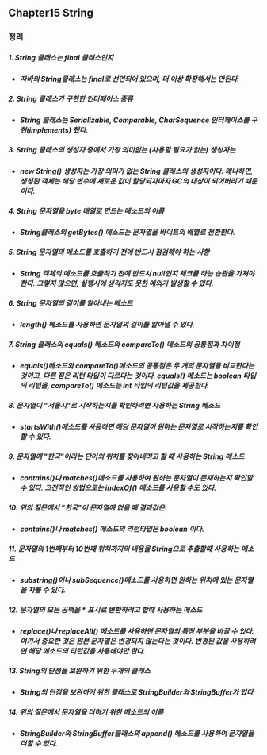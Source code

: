 ## Chapter15 String
  
### 정리
##### 1. String 클래스는 final 클래스인지 
  - ***자바의 String클래스는 final로 선언되어 있으며, 더 이상 확장해서는 안된다.***

##### 2. String 클래스가 구현한 인터페이스 종류 
  - ***String 클래스는 Serializable, Comparable, CharSequence 인터페이스를 구현(implements) 했다.***

##### 3. String 클래스의 생성자 중에서 가장 의미없는 (사용할 필요가 없는) 생성자는
  - ***new String() 생성자는 가장 의미가 없는 String 클래스의 생성자이다. 왜냐하면, 생성된 객체는 해당 변수에 새로운 값이 할당되자마자 GC의 대상이 되어버리기 때문이다.***

##### 4. String 문자열을 byte 배열로 만드는 메소드의 이름
  - ***String클래스의 getBytes() 메소드는 문자열을 바이트의 배열로 전환한다.***
    
##### 5. String 문자열의 메소드를 호출하기 전에 반드시 점검해야 하는 사항
  - ***String 객체의 메소드를 호출하기 전에 반드시 null인지 체크를 하는 습관을 가져야 한다. 그렇지 않으면, 실행시에 생각지도 못한 예외가 발생할 수 있다.***
    
##### 6. String 문자열의 길이를 알아내는 메소드
  -  ***length() 메소드를 사용하면 문자열의 길이를 알아낼 수 있다.***

##### 7. String 클래스의 equals() 메소드와 compareTo() 메소드의 공통점과 차이점
  -  ***equals()메소드와 compareTo()메소드의 공통점은 두 개의 문자열을 비교한다는 것이고, 다른 점은 리턴 타입이 다르다는 것이다.
equals() 메소드는 boolean 타입의 리턴을, compareTo() 메소드는 int 타입의 리턴값을 제공한다.***

##### 8. 문자열이 "서울시"로 시작하는지를 확인하려면 사용하는 String 메소드
  -  ***startsWith()메소드를 사용하면 해당 문자열이 원하는 문자열로 시작하는지를 확인할 수 있다.***

##### 9. 문자열에 "한국"이라는 단어의 위치를 찾아내려고 할 때 사용하는 String 메소드 
  -  ***contains()나 matches()메소드를 사용하여 원하는 문자열이 존재하는지 확인할 수 있다. 고전적인 방법으로는 indexOf() 메소드를 사용할 수도 있다.***

##### 10. 위의 질문에서 "한국"이 문자열에 없을 때 결과값은
  -  ***contains()나 matches() 메소드의 리턴타입은 boolean 이다.***

##### 11. 문자열의 1번째부터 10번째 위치까지의 내용을 String으로 추출할때 사용하는 메소드
  -  ***substring()이나 subSequence()메소드를 사용하면 원하는 위치에 있는 문자열을 자를 수 있다.***

##### 12. 문자열의 모든 공백을 * 표시로 변환하려고 합때 사용하는 메소드
  -  ***replace()나 replaceAll() 메소드를 사용하면 문자열의 특정 부분을 바꿀 수 있다. 여기서 중요한 것은 원본 문자열은 변경되지 않는다는 것이다. 변경된 값을 사용하려면 해당 메소드의 리턴값을 사용해야만 한다.***

##### 13. String의 단점을 보완하기 위한 두개의 클래스
  -  ***String의 단점을 보완하기 위한 클래스로 StringBuilder와 StringBuffer가 있다.***

##### 14. 위의 질문에서 문자열을 더하기 위한 메소드의 이름
  -  ***StringBuilder와 StringBuffer클래스의 append() 메소드를 사용하여 문자열을 더할 수 있다.***
